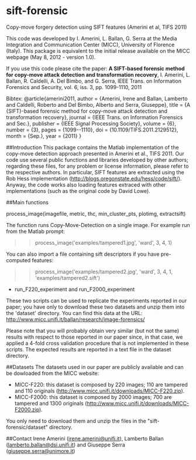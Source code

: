 # sift-forensic
Copy-move forgery detection using SIFT features (Amerini et al, TIFS 2011)

This code was developed by I. Amerini, L. Ballan, G. Serra at the Media Integration and Communication Center (MICC), University of Florence (Italy). This package is equivalent to the initial release available on the MICC webpage (May 8, 2012 - version 1.0).

If you use this code please cite the paper:
**A SIFT-based forensic method for copy-move attack detection and transformation recovery**, I. Amerini, L. Ballan, R. Caldelli, A. Del Bimbo, and G. Serra, IEEE Trans. on Information Forensics and Security, vol. 6, iss. 3, pp. 1099-1110, 2011

Bibtex:
@article{amerini2011, 
  author = {Amerini, Irene and Ballan, Lamberto and Caldelli, Roberto and Del Bimbo, Alberto and Serra, Giuseppe}, 
  title = {A {SIFT}-based forensic method for copy-move attack detection and transformation recovery}, 
  journal = {IEEE Trans. on Information Forensics and Sec.}, 
  publisher = {IEEE Signal Processing Society}, 
  volume = {6}, 
  number = {3}, 
  pages = {1099--1110}, 
  doi = {10.1109/TIFS.2011.2129512},
  month = {Sep.},
  year = {2011}
}


##Introduction
This package contains the Matlab implementation of the copy-move detection approach presented in Amerini et al., TIFS 2011. Our code use several public functions and libraries developed by other authors; regarding these files, for any problem or license information, please refer to the respective authors.
In particular, SIFT features are extracted using the Rob Hess implementation (http://blogs.oregonstate.edu/hess/code/sift/). Anyway, the code works also loading features extraced with other implementations (such as the original code by David Lowe).


##Main functions

process_image(imagefile, metric, thc, min_cluster_pts, plotimg, extractsift)

The function runs Copy-Move-Detection on a single image. For example run from the Matlab prompt:
>> process_image('examples/tampered1.jpg', 'ward', 3, 4, 1)

You can also import a file containing sift descriptors if you have pre-computed features:
>> process_image('examples/tampered2.jpg', 'ward', 3, 4, 1, 'examples/tampered2.sift')

- run_F220_experiment and run_F2000_experiment

These two scripts can be used to replicate the experiments reported in our paper; you have only to download these two datasets and unzip them into the 'dataset' directory. You can find this data at the URL:
http://www.micc.unifi.it/ballan/research/image-forensics/

Please note that you will probably obtain very similar (but not the same) results with respect to those reported in our paper since, in that case, we applied a 4-fold cross validation procedure that is not implemented in these scripts. The expected results are reported in a text file in the dataset directory.


##Datasets
The datasets used in our paper are publicly available and can be dowloaded from the MICC website:
- MICC-F220: this dataset is composed by 220 images; 110 are tampered and 110 originals (http://www.micc.unifi.it/downloads/MICC-F220.zip).
- MICC-F2000: this dataset is composed by 2000 images; 700 are tampered and 1300 originals (http://www.micc.unifi.it/downloads/MICC-F2000.zip).

You only need to download them and unzip the files in the "sift-forensic/dataset" directory.


##Contact
Irene Amerini (irene.amerini@unifi.it), Lamberto Ballan (lamberto.ballan@dsi.unifi.it) and Giuseppe Serra (giuseppe.serra@unimore.it)